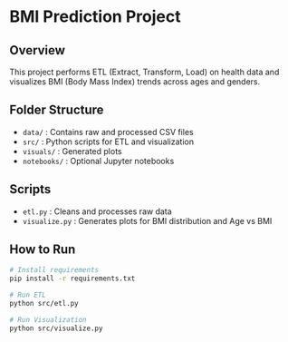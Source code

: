 # BMI Prediction Project

## Overview
This project performs ETL (Extract, Transform, Load) on health data and visualizes BMI (Body Mass Index) trends across ages and genders.

## Folder Structure
- `data/` : Contains raw and processed CSV files
- `src/` : Python scripts for ETL and visualization
- `visuals/` : Generated plots
- `notebooks/` : Optional Jupyter notebooks

## Scripts
- `etl.py` : Cleans and processes raw data
- `visualize.py` : Generates plots for BMI distribution and Age vs BMI

## How to Run
```bash
# Install requirements
pip install -r requirements.txt

# Run ETL
python src/etl.py

# Run Visualization
python src/visualize.py
